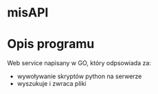 # misAPI

# Opis programu

Web service napisany w GO, który odpsowiada za:  
- wywoływanie skryptów python na serwerze  
- wyszukuje i zwraca pliki  
